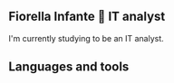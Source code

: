 ## Fiorella Infante 🌸 IT analyst 
I'm currently studying to be an IT analyst. 
## Languages and tools
<picture>
 <source media="https://img.shields.io/badge/Java-007396?logo=java&logoColor=fff&style=for-the-badge">
</picture>

<!--
**fiorellainfante/fiorellainfante** is a ✨ _special_ ✨ repository because its `README.md` (this file) appears on your GitHub profile.

Here are some ideas to get you started:

- 🔭 I’m currently working on ...
- 🌱 I’m currently learning ...
- 👯 I’m looking to collaborate on ...
- 🤔 I’m looking for help with ...
- 💬 Ask me about ...
- 📫 How to reach me: ...
- 😄 Pronouns: ...
- ⚡ Fun fact: ...
-->
